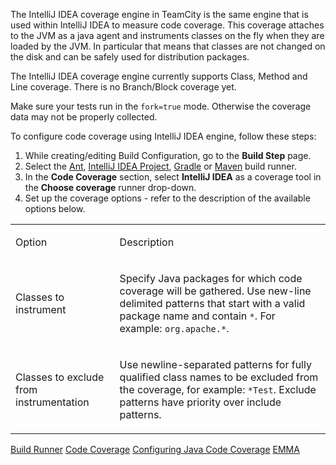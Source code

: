 [//]: # (title: IntelliJ IDEA)
[//]: # (auxiliary-id: IntelliJ IDEA)
The IntelliJ IDEA coverage engine in TeamCity is the same engine that is used within IntelliJ IDEA to measure code coverage. This coverage attaches to the JVM as a java agent and instruments classes on the fly when they are loaded by the JVM. In particular that means that classes are not changed on the disk and can be safely used for distribution packages.



The IntelliJ IDEA coverage engine currently supports Class, Method and Line coverage. There is no Branch/Block coverage yet.



<note>

Make sure your tests run in the `fork=true` mode. Otherwise the coverage data may not be properly collected.
</note>



To configure code coverage  using IntelliJ IDEA engine, follow these steps:

1. While creating/editing Build Configuration, go to the __Build Step__ page.
2. Select the [Ant](ant.md), [IntelliJ IDEA Project](intellij-idea-project.md), [Gradle](gradle.md) or [Maven](maven.md) build runner.
3. In the __Code Coverage__ section, select __IntelliJ IDEA__ as a coverage tool in the __Choose coverage__ runner drop\-down.
4. Set up the coverage options \- refer to the description of the available options below.

<table><tr>

<td>

 Option 


</td>

<td>

 Description  


</td></tr><tr>

<td>

 Classes to instrument


</td>

<td>

 Specify Java packages for which code coverage will be gathered. Use new\-line delimited patterns that start with a valid package name and contain `*`. For example: `org.apache.*`.  


</td></tr><tr>

<td>

 Classes to exclude from instrumentation


</td>

<td>

 Use newline\-separated patterns for fully qualified class names to be excluded from the coverage, for example: `*Test`.  Exclude patterns have priority over include patterns.


</td></tr></table>

<seealso>
        <category ref="concepts">
            <a href="build-runner.md">Build Runner</a>
            <a href="code-coverage.md">Code Coverage</a>
        </category>
        <category ref="admin-guide">
            <a href="configuring-java-code-coverage.md">Configuring Java Code Coverage</a>
            <a href="emma.md">EMMA</a>
        </category>
</seealso>